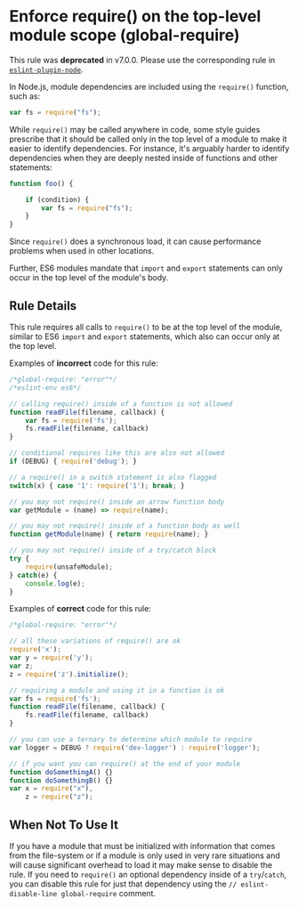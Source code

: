 # Enforce require() on the top-level module scope (global-require)

This rule was **deprecated** in v7.0.0. Please use the corresponding rule in [`eslint-plugin-node`](https://github.com/mysticatea/eslint-plugin-node).

In Node.js, module dependencies are included using the `require()` function, such as:

```js
var fs = require("fs");
```

While `require()` may be called anywhere in code, some style guides prescribe that it should be called only in the top level of a module to make it easier to identify dependencies. For instance, it's arguably harder to identify dependencies when they are deeply nested inside of functions and other statements:

```js
function foo() {

    if (condition) {
        var fs = require("fs");
    }
}
```

Since `require()` does a synchronous load, it can cause performance problems when used in other locations.

Further, ES6 modules mandate that `import` and `export` statements can only occur in the top level of the module's body.

## Rule Details

This rule requires all calls to `require()` to be at the top level of the module, similar to ES6 `import` and `export` statements, which also can occur only at the top level.

Examples of **incorrect** code for this rule:

```js
/*global-require: "error"*/
/*eslint-env es6*/

// calling require() inside of a function is not allowed
function readFile(filename, callback) {
    var fs = require('fs');
    fs.readFile(filename, callback)
}

// conditional requires like this are also not allowed
if (DEBUG) { require('debug'); }

// a require() in a switch statement is also flagged
switch(x) { case '1': require('1'); break; }

// you may not require() inside an arrow function body
var getModule = (name) => require(name);

// you may not require() inside of a function body as well
function getModule(name) { return require(name); }

// you may not require() inside of a try/catch block
try {
    require(unsafeModule);
} catch(e) {
    console.log(e);
}
```

Examples of **correct** code for this rule:

```js
/*global-require: "error"*/

// all these variations of require() are ok
require('x');
var y = require('y');
var z;
z = require('z').initialize();

// requiring a module and using it in a function is ok
var fs = require('fs');
function readFile(filename, callback) {
    fs.readFile(filename, callback)
}

// you can use a ternary to determine which module to require
var logger = DEBUG ? require('dev-logger') : require('logger');

// if you want you can require() at the end of your module
function doSomethingA() {}
function doSomethingB() {}
var x = require("x"),
    z = require("z");
```

## When Not To Use It

If you have a module that must be initialized with information that comes from the file-system or if a module is only used in very rare situations and will cause significant overhead to load it may make sense to disable the rule. If you need to `require()` an optional dependency inside of a `try`/`catch`, you can disable this rule for just that dependency using the `// eslint-disable-line global-require` comment.
